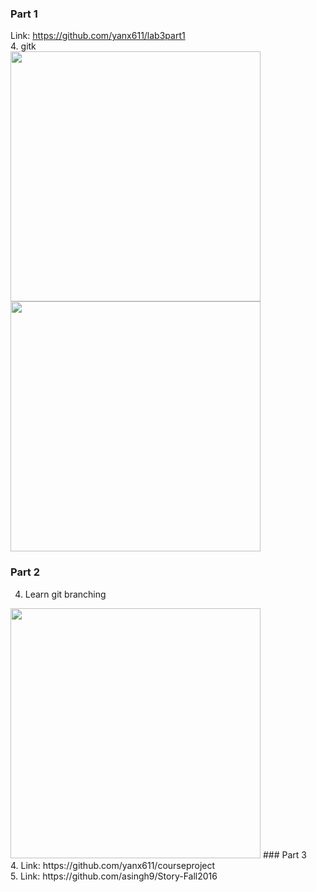 ### Part 1 <br />
Link: https://github.com/yanx611/lab3part1 <br />
4. gitk <br />
<img src="https://github.com/yanx611/Intro-to-Open-Source/blob/master/Pictures/lab3/Screen%20Shot%202016-09-19%20at%203.19.54%20PM.png" width="400px" />
<img src="https://github.com/yanx611/Intro-to-Open-Source/blob/master/Pictures/lab3/Screen%20Shot%202016-09-19%20at%203.20.25%20PM.png" width="400px" />
### Part 2 <br />
4. Learn git branching <br />
<img src="https://github.com/yanx611/Intro-to-Open-Source/blob/master/Pictures/lab3/Screen%20Shot%202016-09-21%20at%2011.24.30%20AM.png" width='400px' />
### Part 3 <br />
4. Link: https://github.com/yanx611/courseproject <br />
5. Link: https://github.com/asingh9/Story-Fall2016
